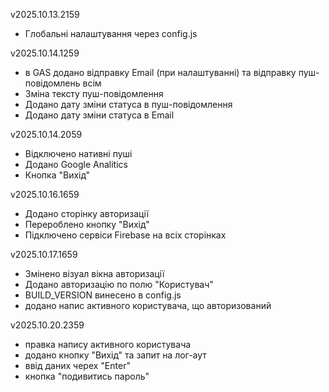 v2025.10.13.2159
- Глобальні налаштування через config.js

v2025.10.14.1259
- в GAS додано відправку Email (при налаштуванні) та відправку пуш-повідомлень всім 
- Зміна тексту пуш-повідомлення
- Додано дату зміни статуса в пуш-повідомлення
- Додано дату зміни статуса в Email

v2025.10.14.2059
- Відключено нативні пуші
- Додано Google Analitics
- Кнопка "Вихід"

v2025.10.16.1659
- Додано сторінку авторизації
- Перероблено кнопку "Вихід"
- Підключено сервіси Firebase на всіх сторінках

v2025.10.17.1659
- Змінено візуал вікна авторизації
- Додано авторизацію по полю "Користувач"
- BUILD_VERSION винесено в config.js
- додано напис активного користувача, що авторизований

v2025.10.20.2359
- правка напису активного користувача
- додано кнопку "Вихід" та запит на лог-аут
- ввід даних черех "Enter"
- кнопка "подивитись пароль"
